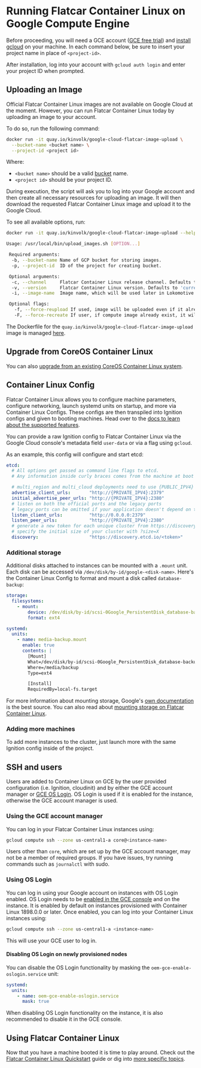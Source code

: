 # Running Flatcar Container Linux on Google Compute Engine

Before proceeding, you will need a GCE account ([GCE free trial][free-trial]) and [install gcloud][gcloud-documentation] on your machine. In each command below, be sure to insert your project name in place of `<project-id>`.

[gce-advanced-os]: http://developers.google.com/compute/docs/transition-v1#customkernelbinaries
[gcloud-documentation]: https://cloud.google.com/sdk/
[free-trial]: https://cloud.google.com/free-trial/?utm_source=flatcar&utm_medium=partners&utm_campaign=partner-free-trial

After installation, log into your account with `gcloud auth login` and enter your project ID when prompted.

<!--
This section is commented out until images have been made public

## Choosing a channel

Flatcar Container Linux is designed to be updated automatically with different schedules per channel. You can [disable this feature](update-strategies.md), although we don't recommend it. Read the [release notes](https://flatcar-linux.org/releases) for specific features and bug fixes.

Create 3 instances from the image above using our Ignition from `example.ign`:

<div id="gce-create">
  <ul class="nav nav-tabs">
    <li class="active"><a href="#stable-create" data-toggle="tab">Stable Channel</a></li>
    <li><a href="#beta-create" data-toggle="tab">Beta Channel</a></li>
    <li><a href="#alpha-create" data-toggle="tab">Alpha Channel</a></li>
    <li><a href="#edge-create" data-toggle="tab">Edge Channel</a></li>
  </ul>
  <div class="tab-content coreos-docs-image-table">
    <div class="tab-pane active" id="stable-create">
      <p>The Stable channel should be used by production clusters. Versions of Flatcar Container Linux are battle-tested within the Beta and Alpha channels before being promoted. The current version is Flatcar Container Linux {{site.stable-channel}}.</p>
      <pre>gcloud compute instances create flatcar1 flatcar2 flatcar3 --image-project flatcar-cloud --image-family flatcar-stable --zone us-central1-a --machine-type n1-standard-1 --metadata-from-file user-data=config.ign</pre>
    </div>
    <div class="tab-pane" id="beta-create">
      <p>The Beta channel consists of promoted Alpha releases. The current version is Flatcar Container Linux {{site.beta-channel}}.</p>
      <pre>gcloud compute instances create flatcar1 flatcar2 flatcar3 --image-project flatcar-cloud --image-family flatcar-beta --zone us-central1-a --machine-type n1-standard-1 --metadata-from-file user-data=config.ign</pre>
    </div>
    <div class="tab-pane" id="alpha-create">
      <p>The Alpha channel closely tracks master and is released frequently. The newest versions of system libraries and utilities will be available for testing. The current version is Flatcar Container Linux {{site.alpha-channel}}.</p>
      <pre>gcloud compute instances create flatcar1 flatcar2 flatcar3 --image-project flatcar-cloud --image-family flatcar-alpha --zone us-central1-a --machine-type n1-standard-1 --metadata-from-file user-data=config.ign</pre>
    </div>
    <div class="tab-pane" id="edge-create">
      <p>The Edge channel includes bleeding-edge features with the newest versions of the Linux kernel, systemd
      and other core packages. Can be highly unstable. The current version is Flatcar Container Linux {{site.edge-channel}}.</p>
      <pre>gcloud compute instances create flatcar1 flatcar2 flatcar3 --image-project flatcar-cloud --image-family flatcar-edge --zone us-central1-a --machine-type n1-standard-1 --metadata-from-file user-data=config.ign</pre>
    </div>
  </div>
</div>
-->


## Uploading an Image

Official Flatcar Container Linux images are not available on Google Cloud at the moment. However, you can run Flatcar Container Linux today by uploading an image to your account.

To do so, run the following command:
```sh
docker run -it quay.io/kinvolk/google-cloud-flatcar-image-upload \
  --bucket-name <bucket name> \
  --project-id <project id>
```

Where:

- `<bucket name>` should be a valid [bucket][bucket] name.
- `<project id>` should be your project ID.

During execution, the script will ask you to log into your Google account and then create all necessary resources for
uploading an image. It will then download the requested Flatcar Container Linux image and upload it to the Google Cloud.

To see all available options, run:
```sh
docker run -it quay.io/kinvolk/google-cloud-flatcar-image-upload --help

Usage: /usr/local/bin/upload_images.sh [OPTION...]

 Required arguments:
  -b, --bucket-name Name of GCP bucket for storing images.
  -p, --project-id  ID of the project for creating bucket.

 Optional arguments:
  -c, --channel     Flatcar Container Linux release channel. Defaults to 'stable'.
  -v, --version     Flatcar Container Linux version. Defaults to 'current'.
  -i, --image-name  Image name, which will be used later in Lokomotive configuration. Defaults to 'flatcar-<channel>'.

 Optional flags:
   -f, --force-reupload If used, image will be uploaded even if it already exist in the bucket.
   -F, --force-recreate If user, if compute image already exist, it will be removed and recreated.
```

The Dockerfile for the `quay.io/kinvolk/google-cloud-flatcar-image-upload` image is managed [here][google-cloud-flatcar-image-upload].

[bucket]: https://cloud.google.com/storage/docs/key-terms#bucket-names
[google-cloud-flatcar-image-upload]: https://github.com/kinvolk/flatcar-cloud-image-uploader/blob/master/google-cloud-flatcar-image-upload

## Upgrade from CoreOS Container Linux

You can also [upgrade from an existing CoreOS Container Linux system](./update-from-container-linux.md).

## Container Linux Config

Flatcar Container Linux allows you to configure machine parameters, configure networking, launch systemd units on startup, and more via Container Linux Configs. These configs are then transpiled into Ignition configs and given to booting machines. Head over to the [docs to learn about the supported features][cl-configs].

You can provide a raw Ignition config to Flatcar Container Linux via the Google Cloud console's metadata field `user-data` or via a flag using `gcloud`.

As an example, this config will configure and start etcd:

```yaml
etcd:
  # All options get passed as command line flags to etcd.
  # Any information inside curly braces comes from the machine at boot time.

  # multi_region and multi_cloud deployments need to use {PUBLIC_IPV4}
  advertise_client_urls:       "http://{PRIVATE_IPV4}:2379"
  initial_advertise_peer_urls: "http://{PRIVATE_IPV4}:2380"
  # listen on both the official ports and the legacy ports
  # legacy ports can be omitted if your application doesn't depend on them
  listen_client_urls:          "http://0.0.0.0:2379"
  listen_peer_urls:            "http://{PRIVATE_IPV4}:2380"
  # generate a new token for each unique cluster from https://discovery.etcd.io/new?size=3
  # specify the initial size of your cluster with ?size=X
  discovery:                   "https://discovery.etcd.io/<token>"
```

[cl-configs]: provisioning.md

### Additional storage

Additional disks attached to instances can be mounted with a `.mount` unit. Each disk can be accessed via `/dev/disk/by-id/google-<disk-name>`. Here's the Container Linux Config to format and mount a disk called `database-backup`:

```yaml
storage:
  filesystems:
    - mount:
        device: /dev/disk/by-id/scsi-0Google_PersistentDisk_database-backup
        format: ext4

systemd:
  units:
    - name: media-backup.mount
      enable: true
      contents: |
        [Mount]
        What=/dev/disk/by-id/scsi-0Google_PersistentDisk_database-backup
        Where=/media/backup
        Type=ext4

        [Install]
        RequiredBy=local-fs.target
```

For more information about mounting storage, Google's [own documentation](https://developers.google.com/compute/docs/disks#attach_disk) is the best source. You can also read about [mounting storage on Flatcar Container Linux](mounting-storage.md).

### Adding more machines

To add more instances to the cluster, just launch more with the same Ignition config inside of the project.

## SSH and users

Users are added to Container Linux on GCE by the user provided configuration (i.e. Ignition, cloudinit) and by either the GCE account manager or [GCE OS Login](https://cloud.google.com/compute/docs/instances/managing-instance-access). OS Login is used if it is enabled for the instance, otherwise the GCE account manager is used.

### Using the GCE account manager

You can log in your Flatcar Container Linux instances using:

```sh
gcloud compute ssh --zone us-central1-a core@<instance-name>
```

Users other than `core`, which are set up by the GCE account manager, may not be a member of required groups. If you have issues, try running commands such as `journalctl` with sudo.

### Using OS Login

You can log in using your Google account on instances with OS Login enabled. OS Login needs to be [enabled in the GCE console](https://cloud.google.com/compute/docs/instances/managing-instance-access#enable_oslogin) and on the instance. It is enabled by default on instances provisioned with Container Linux 1898.0.0 or later. Once enabled, you can log into your Container Linux instances using:

```sh
gcloud compute ssh --zone us-central1-a <instance-name>
```

This will use your GCE user to log in.


#### Disabling OS Login on newly provisioned nodes

You can disable the OS Login functionality by masking the `oem-gce-enable-oslogin.service` unit:

```yaml
systemd:
  units:
    - name: oem-gce-enable-oslogin.service
      mask: true
```

When disabling OS Login functionality on the instance, it is also recommended to disable it in the GCE console.

## Using Flatcar Container Linux

Now that you have a machine booted it is time to play around. Check out the [Flatcar Container Linux Quickstart](quickstart.md) guide or dig into [more specific topics](https://docs.flatcar-linux.org).
